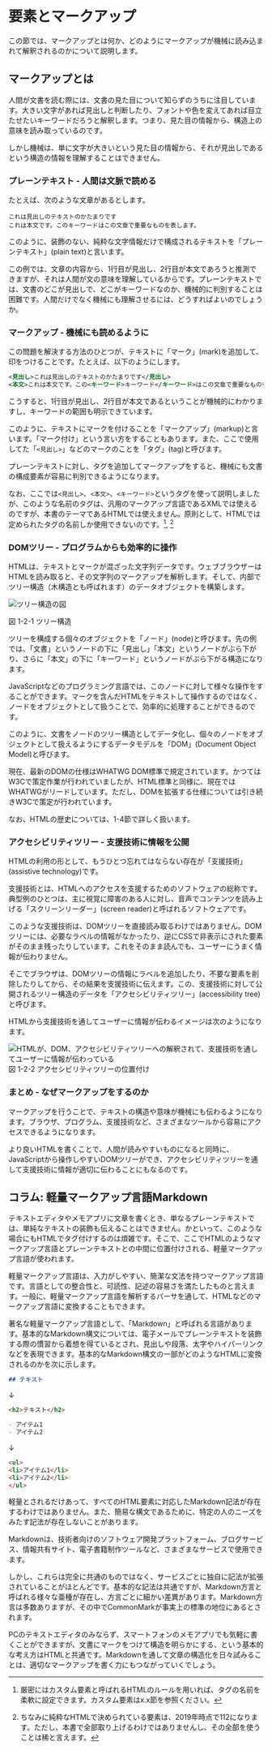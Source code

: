 <!---->
# 要素とマークアップ

<!-- 要素とは何か、マークアップとは何か。HTML、DOMツリー、アクセシビリティツリーなどの話。Markdownとの対比なども。
 ※IDLの話は仕様の読み方のところで扱う想定。-->
この節では、マークアップとは何か、どのようにマークアップが機械に読み込まれて解釈されるのかについて説明します。

## マークアップとは

人間が文書を読む際には、文書の見た目について知らずのうちに注目しています。大きい文字があれば見出しと判断したり、フォントや色を変えてあれば目立たせたいキーワードだろうと解釈します。つまり、見た目の情報から、構造上の意味を読み取っているのです。

しかし機械は、単に文字が大きいという見た目の情報から、それが見出しであるという構造の情報を理解することはできません。

### プレーンテキスト - 人間は文脈で読める

たとえば、次のような文章があるとします。

```plaintext
これは見出しのテキストのかたまりです
これは本文です。このキーワードはこの文章で重要なものを表します。
```

このように、装飾のない、純粋な文字情報だけで構成されるテキストを「プレーンテキスト」(plain text)と言います。

この例では、文章の内容から、1行目が見出し、2行目が本文であろうと推測できますが、それは人間が文の意味を理解しているからです。プレーンテキストでは、文書のどこが見出しで、どこがキーワードなのか、機械的に判別することは困難です。人間だけでなく機械にも理解させるには、どうすればよいのでしょうか。

### マークアップ - 機械にも読めるように

この問題を解決する方法のひとつが、テキストに「マーク」(mark)を追加して、印をつけることです。たとえば、以下のようにします。

```xml
<見出し>これは見出しのテキストのかたまりです</見出し>
<本文>これは本文です。この<キーワード>キーワード</キーワード>はこの文章で重要なものを表します。</本文>
```

こうすると、1行目が見出し、2行目が本文であるということが機械的にわかりますし、キーワードの範囲も明示できています。

このように、テキストにマークを付けることを「マークアップ」(markup)と言います。「マーク付け」という言い方をすることもあります。また、ここで使用してた「`<見出し>`」などのマークのことを「タグ」(tag)と呼びます。

プレーンテキストに対し、タグを追加してマークアップをすると、機械にも文書の構成要素が容易に判別できるようになります。

なお、ここでは`<見出し>`、`<本文>`、`<キーワード>`というタグを使って説明しましたが、このような名前のタグは、汎用のマークアップ言語であるXMLでは使えるのですが、本書のテーマであるHTMLでは使えません。原則として、HTMLでは定められたタグの名前しか使用できないのです。[^1], [^2]

[^1]: 厳密にはカスタム要素と呼ばれるHTMLのルールを用いれば、タグの名前を柔軟に設定できます。カスタム要素はx.x節を参照ください。
[^2]: ちなみに純粋なHTMLで決められている要素は、2019年時点で112になります。ただし、本書で全部取り上げるわけではありませんし、その全部を使うことは稀と言えます。

### DOMツリー - プログラムからも効率的に操作

HTMLは、テキストとマークが混ざった文字列データです。ウェブブラウザーはHTMLを読み取ると、その文字列のマークアップを解析します。そして、内部でツリー構造（木構造とも呼ばれます）のデータオブジェクトを構築します。

![ツリー構造の図](../img/1-2-01.png)

図 1-2-1 ツリー構造

ツリーを構成する個々のオブジェクトを「ノード」(node)と呼びます。先の例では、「文書」というノードの下に「見出し」「本文」というノードがぶら下がり、さらに「本文」の下に「キーワード」というノードがぶら下がる構造になります。

JavaScriptなどのプログラミング言語では、このノードに対して様々な操作をすることができます。マークを含んだHTMLをテキストして操作するのではなく、ノードをオブジェクトとして扱うことで、効率的に処理することができるのです。

このように、文書をノードのツリー構造としてデータ化し、個々のノードをオブジェクトとして扱えるようにするデータモデルを「DOM」(Document Object Model)と呼びます。

現在、最新のDOMの仕様はWHATWG DOM標準で規定されています。かつてはW3Cで策定作業が行われていましたが、HTML標準と同様に、現在ではWHATWGがリードしています。ただし、DOMを拡張する仕様<!--DOM3 Eventsと称されていたUI Eventsなど-->については引き続きW3Cで策定が行われています。

なお、HTMLの歴史については、1-4節で詳しく扱います。

<!--
https://www.html5rocks.com/ja/tutorials/internals/howbrowserswork/
-->

### アクセシビリティツリー - 支援技術に情報を公開

HTMLの利用の形として、もうひとつ忘れてはならない存在が「支援技術」(assistive technology)です。

支援技術とは、HTMLへのアクセスを支援するためのソフトウェアの総称です。典型例のひとつは、主に視覚に障害のある人に対し、音声でコンテンツを読み上げる「スクリーンリーダー」(screen reader)と呼ばれるソフトウェアです。

このような支援技術は、DOMツリーを直接読み取るわけではありません。DOMツリーには、必要なラベルの情報がなかったり、逆にCSSで非表示にされた要素がそのまま残ったりしています。これをそのまま読んでも、ユーザーにうまく情報が伝わりません。

そこでブラウザは、DOMツリーの情報にラベルを追加したり、不要な要素を削除したりしてから、その結果を支援技術に伝えます。この、支援技術に対して公開されるツリー構造のデータを「アクセシビリティツリー」(accessibility tree)と呼びます。

HTMLから支援技術を通してユーザーに情報が伝わるイメージは次のようになります。

![HTMLが、DOM、アクセシビリティツリーへの解釈されて、支援技術を通してユーザーに情報が伝わっている](../img/1-2-02.png)
図 1-2-2 アクセシビリティツリーの位置付け

<!--
元URL：
https://github.com/WICG/aom/blob/gh-pages/images/DOM-a11y-tree.png
これを作り直す必要
-->

<!--
https://developer.mozilla.org/ja/docs/Tools/Accessibility_inspector
https://developers.google.com/web/fundamentals/accessibility/semantics-builtin/the-accessibility-tree?hl=ja
-->

### まとめ - なぜマークアップをするのか

マークアップを行うことで、テキストの構造や意味が機械にも伝わるようになります。ブラウザ、プログラム、支援技術など、さまざまなツールから容易にアクセスできるようになります。

より良いHTMLを書くことで、人間が読みやすいものになると同時に、JavaScriptから操作しやすいDOMツリーができ、アクセシビリティツリーを通して支援技術に情報が適切に伝わることにもなるのです。

## コラム: 軽量マークアップ言語Markdown

テキストエディタやメモアプリに文章を書くとき、単なるプレーンテキストでは、単純なテキストの装飾も伝えることはできません。かといって、このような場合にもHTMLでタグ付けするのは煩雑です。そこで、ここでHTMLのようなマークアップ言語とプレーンテキストとの中間に位置付けされる、軽量マークアップ言語が使われます。

軽量マークアップ言語は、入力がしやすい、簡潔な文法を持つマークアップ言語です。言語としての整合性と、可読性、記述の容易さを満たしたものと言えます。一般に、軽量マークアップ言語を解析するパーサを通して、HTMLなどのマークアップ言語に変換することもできます。

著名な軽量マークアップ言語として、「Markdown」と呼ばれる言語があります。基本的なMarkdown構文については、電子メールでプレーンテキストを装飾する際の慣習から着想を得ているとされ、見出しや段落、太字やハイパーリンクなどを表現できます。基本的なMarkdown構文の一部がどのようなHTMLに変換されるのかを次に示します。

```markdown
## テキスト
```

↓

```html
<h2>テキスト</h2>
```

```markdown
- アイテム1
- アイテム2
```

↓

```html
<ul>
<li>アイテム1</li>
<li>アイテム2</li>
</ul>
```

軽量とされるだけあって、すべてのHTML要素に対応したMarkdown記法が存在するわけではありません。また、簡易な構文であるために、特定の人のニーズをみたす記法が存在しないことがあります。

Markdownは、技術者向けのソフトウェア開発プラットフォーム<!-- GitHub -->、ブログサービス<!-- はてなブログ -->、情報共有サイト<!-- Qiita -->、電子書籍制作ツールなど、さまざまなサービスで使用できます。

しかし、これらは完全に共通のものではなく、サービスごとに独自に記法が拡張されていることがほとんどです。基本的な記法は共通ですが、Markdown方言と呼ばれる様々な亜種が存在し、方言ごとに細かい差異があります。Markdown方言は多数ありますが、その中でCommonMarkが事実上の標準の地位にあるとされます。

PCのテキストエディタのみならず、スマートフォンのメモアプリでも気軽に書くことができますが、文書にマークをつけて構造を明らかにする、という基本的な考え方はHTMLと共通です。Markdownを通して文章の構造化を日々試みることは、適切なマークアップを書く力にもつながっていくでしょう。
